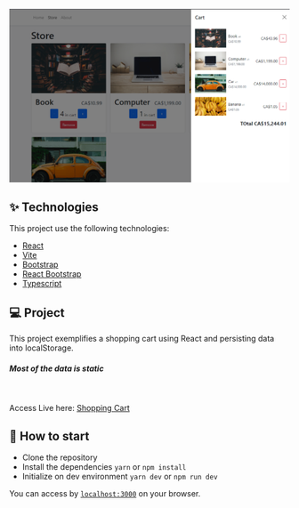 ![ScreenShot](https://raw.githubusercontent.com/viktoravelino/shopping-cart/main/screenShot.png)

## ✨ Technologies

This project use the following technologies:

- [React](https://reactjs.org/)
- [Vite](https://vitejs.dev/)
- [Bootstrap](https://getbootstrap.com/)
- [React Bootstrap](https://react-bootstrap.github.io/)
- [Typescript](https://www.typescriptlang.org/)

## 💻 Project

This project exemplifies a shopping cart using React and persisting data into localStorage.

##### _Most of the data is static_

<br>

Access Live here: [Shopping Cart](https://viktoravelino.com/shopping-cart/)

## 🚀 How to start

- Clone the repository
- Install the dependencies `yarn` or `npm install`
- Initialize on dev environment `yarn dev` or `npm run dev`

You can access by [`localhost:3000`](http://localhost:3000) on your browser.
